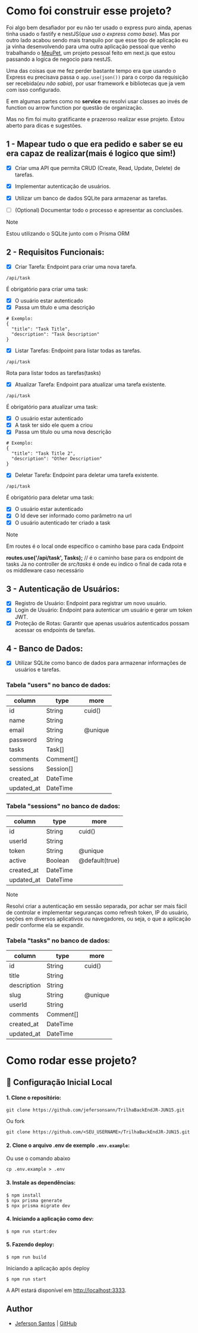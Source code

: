 # Como foi construir esse projeto?

Foi algo bem desafiador por eu não ter usado o express puro ainda, apenas tinha usado o fastify e nestJS(_que usa o express como base_). Mas por outro lado acabou sendo mais tranquilo por que esse tipo de aplicação eu ja vinha desenvolvendo para uma outra aplicação pessoal que venho trabalhando o [MeuPet](https://jefersonsann.com/projects/meupet/), um projeto pessoal feito em next.js que estou passando a logica de negocio para nestJS.

Uma das coisas que me fez perder bastante tempo era que usando o Express eu precisava passa o `app.use(json())` para o corpo da requisição ser recebida(_eu não sabia_), por usar framework e bibliotecas que ja vem com isso configurado.

E em algumas partes como no **service** eu resolvi usar classes ao invés de function ou arrow function por questão de organização.

Mas no fim foi muito gratificante e prazeroso realizar esse projeto.
Estou aberto para dicas e sugestões.

## 1 - Mapear tudo o que era pedido e saber se eu era capaz de realizar(mais é logico que sim!)

- [x] Criar uma API que permita CRUD (Create, Read, Update, Delete) de tarefas.

- [x] Implementar autenticação de usuários.

- [x] Utilizar um banco de dados SQLite para armazenar as tarefas.

- [ ] \(Optional) Documentar todo o processo e apresentar as conclusões.

> [!NOTE]
> Estou utilizando o SQLite junto com o Prisma ORM

## 2 - Requisitos Funcionais:

- [x] Criar Tarefa: Endpoint para criar uma nova tarefa.

```
/api/task
```

É obrigatório para criar uma task:

- [x] O usuário estar autenticado
- [x] Passa um titulo e uma descrição

```
# Exemplo:
{
  "title": "Task Title",
  "description": "Task Description"
}
```

- [x] Listar Tarefas: Endpoint para listar todas as tarefas.

```
/api/task
```

Rota para listar todos as tarefas(tasks)

- [x] Atualizar Tarefa: Endpoint para atualizar uma tarefa existente.

```
/api/task
```

É obrigatório para atualizar uma task:

- [x] O usuário estar autenticado
- [x] A task ter sido ele quem a criou
- [x] Passa um titulo ou uma nova descrição

```
# Exemplo:
{
  "title": "Task Title 2",
  "description": "Other Description"
}
```

- [x] Deletar Tarefa: Endpoint para deletar uma tarefa existente.

```
/api/task
```

É obrigatório para deletar uma task:

- [x] O usuário estar autenticado
- [x] O Id deve ser informado como parâmetro na url
- [x] O usuário autenticado ter criado a task

> [!NOTE]
>
> Em routes é o local onde especifico o caminho base para cada Endpoint
>
> **routes.use('/api/task', Tasks);** // é o caminho base para os endpoint de tasks
> Ja no controller de _src/tasks_ é onde eu indico o final de cada rota e os middleware caso necessário

## 3 - Autenticação de Usuários:

- [x] Registro de Usuário: Endpoint para registrar um novo usuário.
- [x] Login de Usuário: Endpoint para autenticar um usuário e gerar um token JWT.
- [x] Proteção de Rotas: Garantir que apenas usuários autenticados possam acessar os endpoints de tarefas.

## 4 - Banco de Dados:

- [x] Utilizar SQLite como banco de dados para armazenar informações de usuários e tarefas.

### Tabela "users" no banco de dados:

| column     | type      | more    |
| ---------- | --------- | ------- |
| id         | String    | cuid()  |
| name       | String    |
| email      | String    | @unique |
| password   | String    |
| tasks      | Task[]    |
| comments   | Comment[] |
| sessions   | Session[] |
| created_at | DateTime  |
| updated_at | DateTime  |

### Tabela "sessions" no banco de dados:

| column     | type     | more           |
| ---------- | -------- | -------------- |
| id         | String   | cuid()         |
| userId     | String   |
| token      | String   | @unique        |
| active     | Boolean  | @default(true) |
| created_at | DateTime |
| updated_at | DateTime |

> [!NOTE]
> Resolvi criar a autenticação em sessão separada, por achar ser mais fácil de controlar e implementar seguranças como refresh token, IP do usuário, seções em diversos aplicativos ou navegadores, ou seja, o que a aplicação pedir conforme ela se expandir.

### Tabela "tasks" no banco de dados:

| column      | type      | more    |
| ----------- | --------- | ------- |
| id          | String    | cuid()  |
| title       | String    |
| description | String    |
| slug        | String    | @unique |
| userId      | String    |
| comments    | Comment[] |
| created_at  | DateTime  |
| updated_at  | DateTime  |

# Como rodar esse projeto?

## 🚀 Configuração Inicial Local

#### 1. Clone o repositório:

```
git clone https://github.com/jefersonsann/TrilhaBackEndJR-JUN15.git
```

Ou fork

```
git clone https://github.com/<SEU_USERNAME>/TrilhaBackEndJR-JUN15.git
```

#### 2. Clone o arquivo .env de exemplo `.env.example`:

Ou use o comando abaixo

```
cp .env.example > .env
```

#### 3. Instale as dependências:

```
$ npm install
$ npx prisma generate
$ npx prisma migrate dev
```

#### 4. Iniciando a aplicação como dev:

```
$ npm run start:dev
```

#### 5. Fazendo deploy:

```
$ npm run build
```

Iniciando a aplicação após deploy

```
$ npm run start
```

A API estará disponível em <http://localhost:3333>.

## Author

- [Jeferson Santos](https://jefersonsann.com) | [GitHub](https://github.com/jefersonsann)
